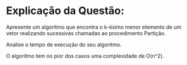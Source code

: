# Explicação da Questão:
Apresente um algoritmo que encontra o k-ésimo menor elemento de um vetor realizando sucessivas chamadas ao procedimento Partição.

Analise o tempo de execução do seu algoritmo.

O algoritmo tem no pior dos casos uma complexidade de O(n^2).
